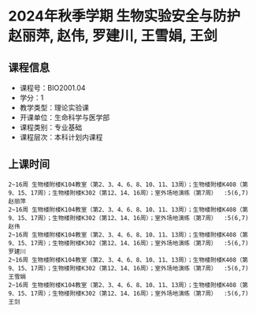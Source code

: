 # 2024年秋季学期 生物实验安全与防护 赵丽萍, 赵伟, 罗建川, 王雪娟, 王剑






## 课程信息

- 课程号：BIO2001.04
- 学分：1
- 教学类型：理论实验课
- 开课单位：生命科学与医学部
- 课程类别：专业基础
- 课程层次：本科计划内课程

## 上课时间

```
2~16周 生物楼附楼K104教室（第2、3、4、6、8、10、11、13周）；生物楼附楼K408（第9、15、17周）；生物楼附楼K302（第12、14、16周）；室外场地演练（第7周）  :5(6,7) 赵丽萍
2~16周 生物楼附楼K104教室（第2、3、4、6、8、10、11、13周）；生物楼附楼K408（第9、15、17周）；生物楼附楼K302（第12、14、16周）；室外场地演练（第7周）  :5(6,7) 赵伟
2~16周 生物楼附楼K104教室（第2、3、4、6、8、10、11、13周）；生物楼附楼K408（第9、15、17周）；生物楼附楼K302（第12、14、16周）；室外场地演练（第7周）  :5(6,7) 罗建川
2~16周 生物楼附楼K104教室（第2、3、4、6、8、10、11、13周）；生物楼附楼K408（第9、15、17周）；生物楼附楼K302（第12、14、16周）；室外场地演练（第7周）  :5(6,7) 王雪娟
2~16周 生物楼附楼K104教室（第2、3、4、6、8、10、11、13周）；生物楼附楼K408（第9、15、17周）；生物楼附楼K302（第12、14、16周）；室外场地演练（第7周）  :5(6,7) 王剑
```

